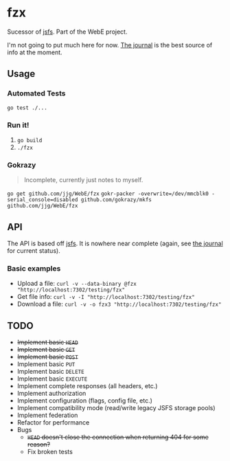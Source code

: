 # fzx

Sucessor of [jsfs](https://github.com/jjg/jsfs).  Part of the WebE project.

I'm not going to put much here for now. [The journal](../journal.md) is the best source of info at the moment.

## Usage

### Automated Tests

`go test ./...`

### Run it!

1. `go build`
2. `./fzx`

### Gokrazy

> Incomplete, currently just notes to myself.

`go get github.com/jjg/WebE/fzx`
`gokr-packer -overwrite=/dev/mmcblk0 -serial_console=disabled github.com/gokrazy/mkfs github.com/jjg/WebE/fzx`


## API

The API is based off [jsfs](https://github.com/jjg/jsfs#api).  It is nowhere near complete (again, see [the journal](../journal.md) for current status).

### Basic examples

* Upload a file: `curl -v --data-binary @fzx "http://localhost:7302/testing/fzx"`
* Get file info: `curl -v -I "http://localhost:7302/testing/fzx"`
* Download a file: `curl -v -o fzx3 "http://localhost:7302/testing/fzx"`

## TODO

* ~~Implement basic `HEAD`~~
* ~~Implement basic `GET`~~
* ~~Implement basic `POST`~~
* Implement basic `PUT`
* Implement basic `DELETE`
* Implement basic `EXECUTE`
* Implement complete responses (all headers, etc.)
* Implement authorization
* Implement configuration (flags, config file, etc.)
* Implement compatibility mode (read/write legacy JSFS storage pools)
* Implement federation
* Refactor for performance
* Bugs
  + ~~`HEAD` doesn't close the connection when returning 404 for some reason?~~
  + Fix broken tests
